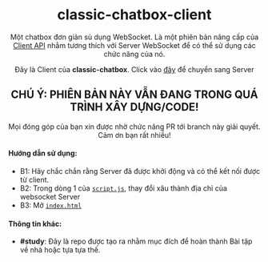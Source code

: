 <h1 align="center">classic-chatbox-client</h1>

<p align="center">Một chatbox đơn giản sủ dụng WebSocket. Là một phiên bản nâng cấp của <a href="https://github.com/thanhgaming5550/classic-chatbox-client/tree/v1">Client API</a> nhằm tương thích với Server WebSocket để có thể sử dụng các chức năng của nó.</p>
<p align="center">Đây là Client của <b>classic-chatbox</b>. Click vào <a href="https://github.com/thanhgaming5550/classic-chatbox-server/tree/v2">đây</a> để chuyển sang Server</p>

<h2 align="center">CHÚ Ý: PHIÊN BẢN NÀY VẪN ĐANG TRONG QUÁ TRÌNH XÂY DỰNG/CODE!</h2>
<p align="center">Mọi đóng góp của bạn xin được nhờ chức năng PR tới branch này giải quyết. Cảm ơn bạn rất nhiều!</p>

#### Hướng dẫn sử dụng:
- B1: Hãy chắc chắn rằng Server đã được khởi động và có thể kết nối được từ client. 
- B2: Trong dòng 1 của <a href="https://github.com/thanhgaming5550/classic-chatbox-client/blob/v2/script.js">`script.js`</a>, thay đổi xâu thành địa chỉ của websocket Server
- B3: Mở <a href="https://github.com/thanhgaming5550/classic-chatbox-client/blob/v2/index.html">`index.html`</a>

#### Thông tin khác:
- **#study**: Đây là repo được tạo ra nhằm mục đích để hoàn thành Bài tập về nhà hoặc tựa tựa thế.
